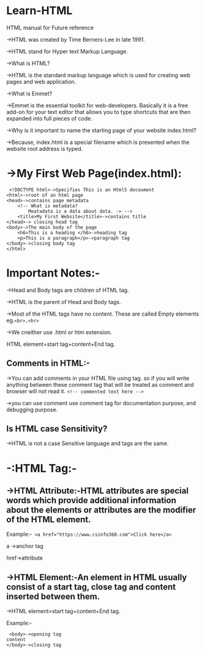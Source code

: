 # Learn-HTML
HTML manual for Future reference

->HTML was created by Time Berners-Lee in late 1991.

->HTML stand for Hyper text Markup Language.

->What is HTML?

->HTML is the standard markup language which is used for creating web pages and web application.

->What is Emmet?

->Emmet is the essential toolkit for web-developers. Basically it is a free add-on for your text editor that allows you to type shortcuts that are then expanded into full pieces of code.

->Why is it important to name the starting page of your website index.html?

->Because, index.html is a special filename which is presented when the website root address is typed.

->My First Web Page(index.html):
====================================
```
 <!DOCTYPE html>->Specifies This is an Html5 docoument
<html>->root of an html page
<head>->contains page metadata
    <!-- What is metadata?
        Meatadata is a data about data. -> -->
    <title>My First Website</title>->contains title
</head>-> closing head tag
<body>->The main body of the page
    <h6>This is a heading </h6>->heading tag
    <p>This is a paragraph</p>->paragraph tag
</body>->closing body tag
</html>
```
Important Notes:-
=================
->Head and Body tags are children of HTML tag.

->HTML is the parent of Head and Body tags.

->Most of the HTML tags have no content. These are called Empty elements eg.```<br>,<hr>```

->We cneither use .html or htm extension.

HTML element=start tag+content+End tag.

Comments in HTML:-
-----------------
->You can add comments in your HTML file using <!--...--> tag. so if you will write anything between these comment tag that will be treated as comment and browser will not read it.
```<!-- commented text here -->```

->you can use comment use comment tag for documentation purpose, and debugging purpose.

Is HTML case Sensitivity?
-------------------------
->HTML is not a case Sensitive language <BODY> and <body> tags are the same.

-:HTML Tag:-
============
->HTML Attribute:-HTML attributes are special words which provide additional information about the elements or attributes are the modifier of the HTML element.
------------------
Example:-``` <a href="https://www.csinfo360.com">Click here</a>```

 a ->anchor tag 

 href->attribute



->HTML Element:-An element in HTML usually consist of a start tag, close tag and content inserted between them.
----------------
->HTML element=start tag+content+End tag.

Example:-
```
 <body>->opening tag
content
</body>->closing tag
 ```
